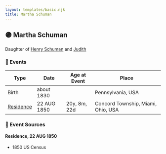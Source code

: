 ```yaml
---
layout: templates/basic.njk
title: Martha Schuman
---
```

## 🟣 Martha Schuman

Daughter of [Henry Schuman](/people/6/6084048) and [Judith ](/people/9/94900602)

### 📆 Events

Type | Date | Age at Event | Place
------ | ------ | ------ | ------
Birth | about 1830 |  | Pennsylvania, USA
[Residence](#event-event-0) | 22 AUG 1850 | 20y, 8m, 22d | Concord Township, Miami, Ohio, USA

### 📰 Event Sources

#### <a id="event-event-0"></a> Residence, 22 AUG 1850
* 1850 US Census

